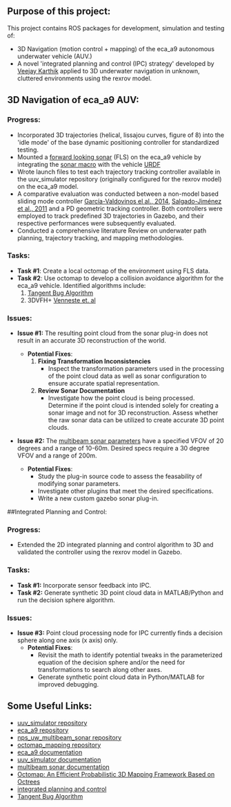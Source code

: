 ## Purpose of this project:

This project contains ROS packages for development, simulation and testing of:
  - 3D Navigation (motion control + mapping) of the eca_a9 autonomous underwater vehicle (AUV.)
  - A novel 'integrated planning and control (IPC) strategy' developed by [Veejay Karthik](https://github.com/uuvsimulator/uuv_simulator) applied to 3D underwater navigation in unknown, cluttered environments using the rexrov model.

## 3D Navigation of eca_a9 AUV:
  ### Progress:
  - Incorporated 3D trajectories (helical, lissajou curves, figure of 8) into the 'idle mode' of the base dynamic positioning controller for standardized testing.
  - Mounted a [forward looking sonar](https://field-robotics-lab.github.io/dave.doc/contents/dave_sensors/Multibeam-Forward-Looking-Sonar/) (FLS) on the eca_a9 vehicle by integrating the [sonar macro]((https://github.com/Field-Robotics-Lab/nps_uw_multibeam_sonar/tree/main/urdf)) with the vehicle [URDF](url(https://github.com/uuvsimulator/eca_a9/tree/master/eca_a9_description/urdf))
  - Wrote launch files to test each trajectory tracking controller available in the uuv_simulator repository (originally configured for the rexrov model) on the eca_a9 model.
  - A comparative evaluation was conducted between a non-model based sliding mode controller  [García-Valdovinos el al., 2014](https://journals.sagepub.com/doi/full/10.5772/56810), [Salgado-Jiménez et al., 2011](https://cdn.intechopen.com/pdfs/15221.pdf) and a PD geometric tracking controller. Both controllers were employed to track predefined 3D trajectories in Gazebo, and their respective performances were subsequently evaluated.
  - Conducted a comprehensive literature Review on underwater path planning, trajectory tracking, and mapping methodologies.
    
  ### Tasks:
  - **Task #1**: Create a local octomap of the environment using FLS data.
  - **Task #2**: Use octomap to develop a collision avoidance algorithm for the eca_a9 vehicle. Identified algorithms include:
    1. [Tangent Bug Algorithm](https://maegantucker.com/projects/2018-04-01-me133b/)
    2. 3DVFH+ [Venneste et. al](https://ceur-ws.org/Vol-1319/morse14_paper_08.pdf) 

  ### Issues:
  - **Issue #1:** The resulting point cloud from the sonar plug-in does not result in an accurate 3D reconstruction of the world.
    - **Potential Fixes**:
      1. **Fixing Transformation Inconsistencies**
           - Inspect the transformation parameters used in the processing of the point cloud data as well as sonar configuration to ensure accurate spatial representation.
      2. **Review Sonar Documentation**
           - Investigate how the point cloud is being processed. Determine if the point cloud is intended solely for creating a sonar image and not for 3D reconstruction. Assess whether the raw sonar data can be utilized to create accurate 3D point clouds.
    
  - **Issue #2:** The [multibeam sonar parameters](https://field-robotics-lab.github.io/dave.doc/contents/dave_sensors/Multibeam-Forward-Looking-Sonar/#parameters) have a specified VFOV of 20 degrees and a range of 10-60m. Desired specs                    require a 30 degree VFOV and a range of 200m.   
      - **Potential Fixes**:
        - Study the plug-in source code to assess the feasability of modifying sonar parameters. 
        - Investigate other plugins that meet the desired specifications.
        - Write a new custom gazebo sonar plug-in.    

##Integrated Planning and Control:
  ### Progress:  
  - Extended the 2D integrated planning and control algorithm to 3D and validated the controller using the rexrov model in Gazebo.    
  ### Tasks:
  - **Task #1:** Incorporate sensor feedback into IPC.
  - **Task #2:** Generate synthetic 3D point cloud data in MATLAB/Python and run the decision sphere algorithm.

  ### Issues:
  
  - **Issue #3:** Point cloud processing node for IPC currently finds a decision sphere along one axis (x axis) only.
    - **Potential Fixes**:
      - Revisit the math to identify potential tweaks in the parameterized equation of the decision sphere and/or the need for transformations to search along other axes.
      - Generate synthetic point cloud data in Python/MATLAB for improved debugging.
        
 ## Some Useful Links:

- [uuv_simulator repository](https://github.com/uuvsimulator/uuv_simulator)
- [eca_a9 repository](https://github.com/uuvsimulator/eca_a9)
- [nps_uw_multibeam_sonar repository](https://github.com/Field-Robotics-Lab/nps_uw_multibeam_sonar)
- [octomap_mapping repository](https://github.com/OctoMap/octomap_mapping)
- [eca_a9 documentation](https://uuvsimulator.github.io/packages/eca_a9/intro/)
- [uuv_simulator documentation](https://uuvsimulator.github.io/packages/uuv_simulator/intro/)
- [multibeam sonar documentation](https://field-robotics-lab.github.io/dave.doc/contents/dave_sensors/Multibeam-Forward-Looking-Sonar/)
- [Octomap: An Efficient Probabilistic 3D Mapping Framework Based on Octrees](https://octomap.github.io/)
- [integrated planning and control](https://www.veejaykarthik.com/research-work)
- [Tangent Bug Algorithm](https://maegantucker.com/projects/2018-04-01-me133b/)

